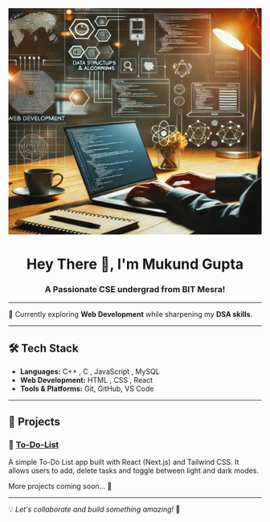<img src="techpic.webp" alt="Tech Professional Working" height="450" width="100%vw"/>

<h1 align="center">Hey There 👋, I'm Mukund Gupta</h1>

<h3 align="center">A Passionate CSE undergrad from BIT Mesra!</h3>

---

🎯 Currently exploring **Web Development** while sharpening my **DSA skills**.    

---

## 🛠 Tech Stack

- **Languages:** C++ , C , JavaScript , MySQL
- **Web Development:** HTML , CSS , React 
- **Tools & Platforms:** Git, GitHub, VS Code 

---

## 🚀 Projects

### 🔹 [To-Do-List](https://github.com/mukundgupta72/to-do-list)  
A simple To-Do List app built with React (Next.js) and Tailwind CSS. It allows users to add, delete tasks and toggle between light and dark modes.

More projects coming soon... 🚀  

---

💡 _Let's collaborate and build something amazing!_ 🚀

<!--
## 📈 GitHub Stats

![Mukund's GitHub Stats](https://github-readme-stats.vercel.app/api?username=mukundgupta72&show_icons=true&theme=radical)  
![Top Languages](https://github-readme-stats.vercel.app/api/top-langs/?username=mukundgupta72&layout=compact&theme=radical)

---
-->
